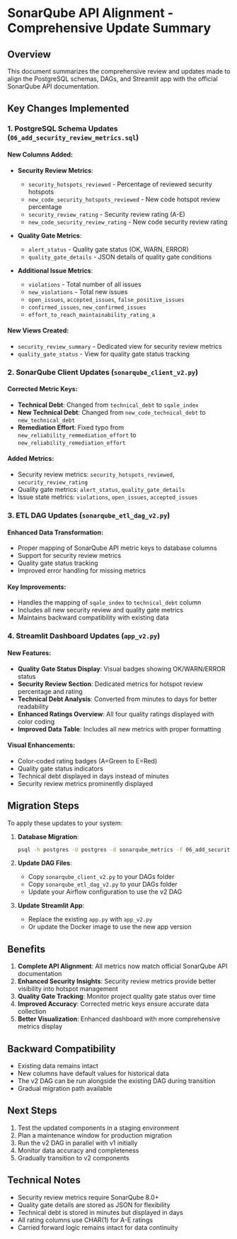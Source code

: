 # SonarQube API Alignment - Comprehensive Update Summary

## Overview
This document summarizes the comprehensive review and updates made to align the PostgreSQL schemas, DAGs, and Streamlit app with the official SonarQube API documentation.

## Key Changes Implemented

### 1. PostgreSQL Schema Updates (`06_add_security_review_metrics.sql`)

#### New Columns Added:
- **Security Review Metrics**:
  - `security_hotspots_reviewed` - Percentage of reviewed security hotspots
  - `new_code_security_hotspots_reviewed` - New code hotspot review percentage
  - `security_review_rating` - Security review rating (A-E)
  - `new_code_security_review_rating` - New code security review rating

- **Quality Gate Metrics**:
  - `alert_status` - Quality gate status (OK, WARN, ERROR)
  - `quality_gate_details` - JSON details of quality gate conditions

- **Additional Issue Metrics**:
  - `violations` - Total number of all issues
  - `new_violations` - Total new issues
  - `open_issues`, `accepted_issues`, `false_positive_issues`
  - `confirmed_issues`, `new_confirmed_issues`
  - `effort_to_reach_maintainability_rating_a`

#### New Views Created:
- `security_review_summary` - Dedicated view for security review metrics
- `quality_gate_status` - View for quality gate status tracking

### 2. SonarQube Client Updates (`sonarqube_client_v2.py`)

#### Corrected Metric Keys:
- **Technical Debt**: Changed from `technical_debt` to `sqale_index`
- **New Technical Debt**: Changed from `new_code_technical_debt` to `new_technical_debt`
- **Remediation Effort**: Fixed typo from `new_reliability_remmediation_effort` to `new_reliability_remediation_effort`

#### Added Metrics:
- Security review metrics: `security_hotspots_reviewed`, `security_review_rating`
- Quality gate metrics: `alert_status`, `quality_gate_details`
- Issue state metrics: `violations`, `open_issues`, `accepted_issues`

### 3. ETL DAG Updates (`sonarqube_etl_dag_v2.py`)

#### Enhanced Data Transformation:
- Proper mapping of SonarQube API metric keys to database columns
- Support for security review metrics
- Quality gate status tracking
- Improved error handling for missing metrics

#### Key Improvements:
- Handles the mapping of `sqale_index` to `technical_debt` column
- Includes all new security review and quality gate metrics
- Maintains backward compatibility with existing data

### 4. Streamlit Dashboard Updates (`app_v2.py`)

#### New Features:
- **Quality Gate Status Display**: Visual badges showing OK/WARN/ERROR status
- **Security Review Section**: Dedicated metrics for hotspot review percentage and rating
- **Technical Debt Analysis**: Converted from minutes to days for better readability
- **Enhanced Ratings Overview**: All four quality ratings displayed with color coding
- **Improved Data Table**: Includes all new metrics with proper formatting

#### Visual Enhancements:
- Color-coded rating badges (A=Green to E=Red)
- Quality gate status indicators
- Technical debt displayed in days instead of minutes
- Security review metrics prominently displayed

## Migration Steps

To apply these updates to your system:

1. **Database Migration**:
   ```bash
   psql -h postgres -U postgres -d sonarqube_metrics -f 06_add_security_review_metrics.sql
   ```

2. **Update DAG Files**:
   - Copy `sonarqube_client_v2.py` to your DAGs folder
   - Copy `sonarqube_etl_dag_v2.py` to your DAGs folder
   - Update your Airflow configuration to use the v2 DAG

3. **Update Streamlit App**:
   - Replace the existing `app.py` with `app_v2.py`
   - Or update the Docker image to use the new app version

## Benefits

1. **Complete API Alignment**: All metrics now match official SonarQube API documentation
2. **Enhanced Security Insights**: Security review metrics provide better visibility into hotspot management
3. **Quality Gate Tracking**: Monitor project quality gate status over time
4. **Improved Accuracy**: Corrected metric keys ensure accurate data collection
5. **Better Visualization**: Enhanced dashboard with more comprehensive metrics display

## Backward Compatibility

- Existing data remains intact
- New columns have default values for historical data
- The v2 DAG can be run alongside the existing DAG during transition
- Gradual migration path available

## Next Steps

1. Test the updated components in a staging environment
2. Plan a maintenance window for production migration
3. Run the v2 DAG in parallel with v1 initially
4. Monitor data accuracy and completeness
5. Gradually transition to v2 components

## Technical Notes

- Security review metrics require SonarQube 8.0+
- Quality gate details are stored as JSON for flexibility
- Technical debt is stored in minutes but displayed in days
- All rating columns use CHAR(1) for A-E ratings
- Carried forward logic remains intact for data continuity